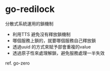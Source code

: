 # go-redilock
分散式系統運用的鎖機制

*   利用TTS 避免沒有釋放鎖機制
*   哪個服務上鎖的，就要哪個服務自己釋放鎖
*   透過uuid 的方式來賦予部會重複的value
*   透過原子性來處理解鎖，避免服務處理一半失效

ref. go-zero